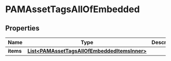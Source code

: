

# PAMAssetTagsAllOfEmbedded


## Properties

| Name | Type | Description | Notes |
|------------ | ------------- | ------------- | -------------|
|**items** | [**List&lt;PAMAssetTagsAllOfEmbeddedItemsInner&gt;**](PAMAssetTagsAllOfEmbeddedItemsInner.md) |  |  [optional] |



